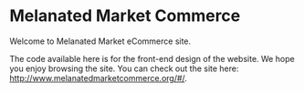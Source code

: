 # Melanated Market Commerce

Welcome to Melanated Market eCommerce site.

The code available here is for the front-end design of the website. We hope you enjoy browsing the site. You can check
out the site here: http://www.melanatedmarketcommerce.org/#/.
